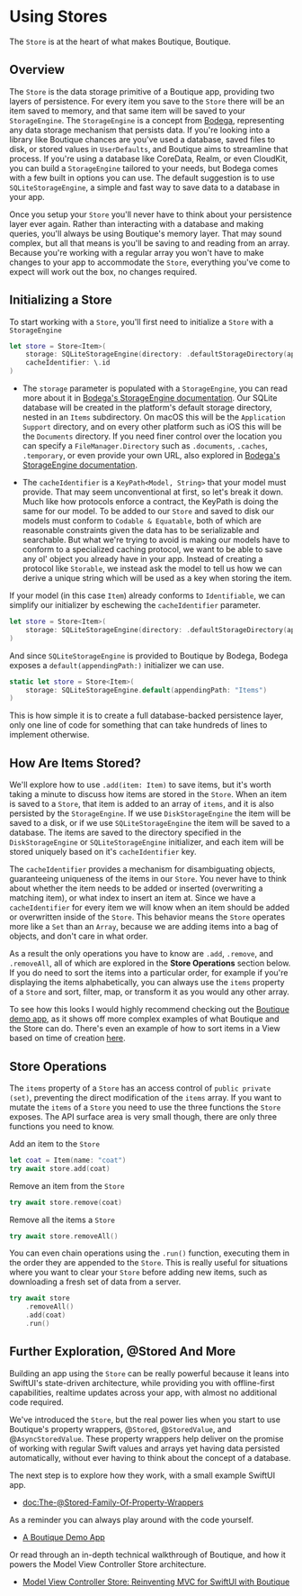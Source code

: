 # Using Stores

The ``Store`` is at the heart of what makes Boutique, Boutique.  

## Overview

The ``Store`` is the data storage primitive of a Boutique app, providing two layers of persistence. For every item you save to the ``Store`` there will be an item saved to memory, and that same item will be saved to your `StorageEngine`. The `StorageEngine` is a concept from [Bodega](https://github.com/mergesort/Boutique), representing any data storage mechanism that persists data. If you're looking into a library like Boutique chances are you've used a database, saved files to disk, or stored values in `UserDefaults`, and Boutique aims to streamline that process. If you're using a database like CoreData, Realm, or even CloudKit, you can build a `StorageEngine` tailored to your needs, but Bodega comes with a few built in options you can use. The default suggestion is to use `SQLiteStorageEngine`, a simple and fast way to save data to a database in your app.

Once you setup your ``Store`` you'll never have to think about your persistence layer ever again. Rather than interacting with a database and making queries, you'll always be using Boutique's memory layer. That may sound complex, but all that means is you'll be saving to and reading from an array. Because you're working with a regular array you won't have to make changes to your app to accommodate the ``Store``, everything you've come to expect will work out the box, no changes required.


## Initializing a Store

To start working with a ``Store``, you'll first need to initialize a ``Store`` with a `StorageEngine`

```swift
let store = Store<Item>(
    storage: SQLiteStorageEngine(directory: .defaultStorageDirectory(appendingPath: "Items")),
    cacheIdentifier: \.id
)
```

- The `storage` parameter is populated with a `StorageEngine`, you can read more about it in [Bodega's StorageEngine documentation](https://mergesort.github.io/Bodega/documentation/bodega/using-storageengines). Our SQLite database will be created in the platform's default storage directory, nested in an `Items` subdirectory. On macOS this will be the `Application Support` directory, and on every other platform such as iOS this will be the `Documents` directory. If you need finer control over the location you can specify a `FileManager.Directory` such as `.documents`, `.caches`, `.temporary`, or even provide your own URL, also explored in [Bodega's StorageEngine documentation](https://mergesort.github.io/Bodega/documentation/bodega/using-storageengines).

- The `cacheIdentifier` is a `KeyPath<Model, String>` that your model must provide. That may seem unconventional at first, so let's break it down. Much like how protocols enforce a contract, the KeyPath is doing the same for our model. To be added to our ``Store`` and saved to disk our models must conform to `Codable & Equatable`, both of which are reasonable constraints given the data has to be serializable and searchable. But what we're trying to avoid is making our models have to conform to a specialized caching protocol, we want to be able to save any ol' object you already have in your app. Instead of creating a protocol like `Storable`, we instead ask the model to tell us how we can derive a unique string which will be used as a key when storing the item.

If your model (in this case `Item`) already conforms to `Identifiable`, we can simplify our initializer by eschewing the `cacheIdentifier` parameter.

```swift
let store = Store<Item>(
    storage: SQLiteStorageEngine(directory: .defaultStorageDirectory(appendingPath: "Items"))
)
```

And since `SQLiteStorageEngine` is provided to Boutique by Bodega, Bodega exposes a `default(appendingPath:)` initializer we can use.

```swift
static let store = Store<Item>(
    storage: SQLiteStorageEngine.default(appendingPath: "Items")
)
```

This is how simple it is to create a full database-backed persistence layer, only one line of code for something that can take hundreds of lines to implement otherwise.

## How Are Items Stored?

We'll explore how to use `.add(item: Item)` to save items, but it's worth taking a minute to discuss how items are stored in the ``Store``. When an item is saved to a ``Store``, that item is added to an array of `items`, and it is also persisted by the `StorageEngine`. If we use `DiskStorageEngine` the item will be saved to a disk, or if we use `SQLiteStorageEngine` the item will be saved to a database. The items are saved to the directory specified in the `DiskStorageEngine` or `SQLiteStorageEngine` initializer, and each item will be stored uniquely based on it's `cacheIdentifier` key.

The `cacheIdentifier` provides a mechanism for disambiguating objects, guaranteeing uniqueness of the items in our ``Store``. You never have to think about whether the item needs to be added or inserted (overwriting a matching item), or what index to insert an item at. Since we have a `cacheIdentifier` for every item we will know when an item should be added or overwritten inside of the ``Store``. This behavior means the ``Store`` operates more like a `Set` than an `Array`, because we are adding items into a bag of objects, and don't care in what order.

As a result the only operations you have to know are `.add`, `.remove`, and `.removeAll`, all of which are explored in the **Store Operations** section below. If you do need to sort the items into a particular order, for example if you're displaying the items alphabetically, you can always use the `items` property of a ``Store`` and sort, filter, map, or transform it as you would any other array.

To see how this looks I would highly recommend checking out the [Boutique demo app](https://github.com/mergesort/Boutique/tree/main/Demo), as it shows off more complex examples of what Boutique and the Store can do. There's even an example of how to sort items in a View based on time of creation [here](https://github.com/mergesort/Boutique/blob/main/Demo/Demo/Components/FavoritesCarouselView.swift#L152-L154).

## Store Operations

The `items` property of a ``Store`` has an access control of `public private (set)`, preventing the direct modification of the `items` array. If you want to mutate the `items` of a ``Store`` you need to use the three functions the ``Store`` exposes. The API surface area is very small though, there are only three functions you need to know.

Add an item to the ``Store``

```swift
let coat = Item(name: "coat")
try await store.add(coat)
```

Remove an item from the ``Store``

```swift
try await store.remove(coat)
```

Remove all the items a ``Store``

```swift
try await store.removeAll()
```

You can even chain operations using the `.run()` function, executing them in the order they are appended to the ``Store``. This is really useful for situations where you want to clear your ``Store`` before adding new items, such as downloading a fresh set of data from a server.

```swift
try await store
    .removeAll()
    .add(coat)
    .run()
```

## Further Exploration, @Stored And More

Building an app using the ``Store`` can be really powerful because it leans into SwiftUI's state-driven architecture, while providing you with offline-first capabilities, realtime updates across your app, with almost no additional code required.

We've introduced the ``Store``, but the real power lies when you start to use Boutique's property wrappers, @``Stored``, @``StoredValue``, and @``AsyncStoredValue``. These property wrappers help deliver on the promise of working with regular Swift values and arrays yet having data persisted automatically, without ever having to think about the concept of a database.

The next step is to explore how they work, with a small example SwiftUI app. 

- <doc:The-@Stored-Family-Of-Property-Wrappers>

As a reminder you can always play around with the code yourself.

- [A Boutique Demo App](https://github.com/mergesort/Boutique/tree/main/Demo)

Or read through an in-depth technical walkthrough of Boutique, and how it powers the Model View Controller Store architecture.

- [Model View Controller Store: Reinventing MVC for SwiftUI with Boutique](https://build.ms/2022/06/22/model-view-controller-store)
